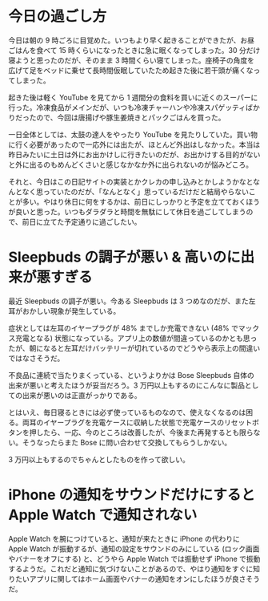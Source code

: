 # 今日の過ごし方
今日は朝の 9 時ごろに目覚めた。いつもより早く起きることができたが、お昼ごはんを食べて 15 時くらいになったときに急に眠くなってしまった。30 分だけ寝ようと思ったのだが、そのまま 3 時間くらい寝てしまった。座椅子の角度を広げて足をベッドに乗せて長時間仮眠していたため起きた後に若干頭が痛くなってしまった。

起きた後は軽く YouTube を見てから 1 週間分の食料を買いに近くのスーパーに行った。冷凍食品がメインだが、いつも冷凍チャーハンや冷凍スパゲッティばかりだったので、今回は唐揚げや豚生姜焼きとパックごはんを買った。

一日全体としては、太鼓の達人をやったり YouTube を見たりしていた。買い物に行く必要があったので一応外には出たが、ほとんど外出はしなかった。本当は昨日みたいに土日は外にお出かけしに行きたいのだが、お出かけする目的がないと外に出るのもめんどくさいと感じなかなか外に出られないのが悩みどころ。

それと、今日はこの日記サイトの実装とかクレカの申し込みとかしようかなとなんとなく思っていたのだが、「なんとなく」思っているだけだと結局やらないことが多い。やはり休日に何をするかは、前日にしっかりと予定を立てておくほうが良いと思った。いつもダラダラと時間を無駄にして休日を過ごしてしまうので、前日に立てた予定通りに過ごしたい。

# Sleepbuds の調子が悪い & 高いのに出来が悪すぎる
最近 Sleepbuds の調子が悪い。今ある Sleepbuds は 3 つめなのだが、また左耳がおかしい現象が発生している。

症状としては左耳のイヤープラグが 48% までしか充電できない (48% でマックス充電となる) 状態になっている。アプリ上の数値が間違っているのかとも思ったが、朝になると左耳だけバッテリーが切れているのでどうやら表示上の間違いではなさそうだ。

不良品に連続で当たりまくっている、というよりかは Bose Sleepbuds 自体の出来が悪いと考えたほうが妥当だろう。3 万円以上もするのにこんなに製品としての出来が悪いのは正直がっかりである。

とはいえ、毎日寝るときには必ず使っているものなので、使えなくなるのは困る。両耳のイヤープラグを充電ケースに収納した状態で充電ケースのリセットボタンを押したら、一応、今のところは改善したが、今後また再発するとも限らない。そうなったらまた Bose に問い合わせて交換してもらうしかない。

3 万円以上もするのでちゃんとしたものを作って欲しい。

# iPhone の通知をサウンドだけにすると Apple Watch で通知されない
Apple Watch を腕につけていると、通知が来たときに iPhone の代わりに Apple Watch が振動するが、通知の設定をサウンドのみにしている (ロック画面やバナーをオフにする) と、どうやら Apple Watch では振動せず iPhone で振動するようだ。これだと通知に気づけないことがあるので、やはり通知をすぐに知りたいアプリに関してはホーム画面やバナーの通知をオンにしたほうが良さそうだ。
